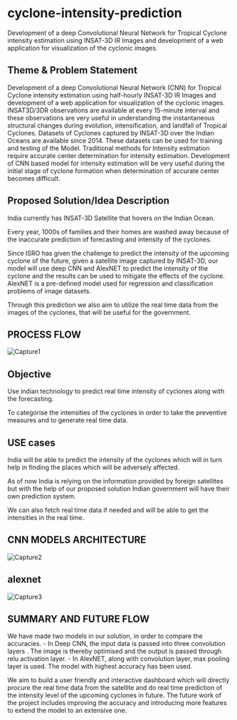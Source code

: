 # cyclone-intensity-prediction
Development of a deep Convolutional Neural Network for Tropical Cyclone intensity estimation using INSAT-3D IR Images and development of a web application for visualization of the cyclonic images.

## Theme & Problem Statement

Development of a deep Convolutional Neural Network (CNN) for Tropical Cyclone intensity estimation using half-hourly INSAT-3D IR Images and development of a web application for visualization of the cyclonic images.
INSAT3D/3DR observations are available at every 15-minute interval and these observations are very useful in understanding the instantaneous structural changes during evolution, intensification, and landfall of Tropical Cyclones. Datasets of Cyclones captured by INSAT-3D over the Indian Oceans are available since 2014. These datasets can be used for training and testing of the Model. Traditional methods for Intensity estimation require accurate center determination for intensity estimation. Development of CNN based model for intensity estimation will be very useful during the initial stage of cyclone formation when determination of accurate center becomes difficult.


## Proposed Solution/Idea Description

India currently has INSAT-3D Satellite that hovers on the Indian Ocean. 

Every year, 1000s of families and their homes are washed away because of the inaccurate prediction of forecasting and intensity of the cyclones. 

Since ISRO has given the challenge to predict the intensity of the upcoming cyclone of the future, given a satellite image captured by INSAT-3D, our model will use deep CNN and AlexNET to predict the intensity of the cyclone and the results can be used to mitigate the effects of the cyclone. AlexNET is a pre-defined model used for regression and classification problems of image datasets. 

Through this prediction we also aim to utilize the real time data from the images of the cyclones, that will be useful for the government.  

## PROCESS FLOW
![Capture1](https://user-images.githubusercontent.com/64836894/192084011-126578da-4ff1-4365-9c98-f7af8a91fca8.JPG)


## Objective
Use indian technology to predict real time intensity of cyclones along with the forecasting. 

To categorise the intensities of the cyclones in order to take the preventive measures and to generate real time data.


## USE cases

India will be able to predict the intensity of the cyclones which will in turn help in finding the places which will be adversely affected.

As of now India is relying on the information provided by foreign satellites but with the help of our proposed solution Indian government will have their own prediction system.

We can also fetch real time data if needed and will be able to get the intensities in the real time.

## CNN MODELS ARCHITECTURE

![Capture2](https://user-images.githubusercontent.com/64836894/192083982-af836d17-4fbb-466f-8cc0-4970e6423dd4.JPG)
## alexnet
![Capture3](https://user-images.githubusercontent.com/64836894/192083987-b95fa98a-027d-4de7-a5e1-bbc739ed3d6a.JPG)



## SUMMARY AND FUTURE FLOW

We have made two models in our solution, in order to compare the accuracies. 
        -  In Deep CNN, the input data is passed into three convolution layers . The image is thereby optimised and the output is passed through relu activation layer.
        -  In AlexNET, along with convolution layer, max pooling layer is used. 
The model with highest accuracy has been used. 

We aim to build a user friendly and interactive dashboard which will directly procure the real time data from the satellite and do real time prediction of the intensity level of the upcoming cyclones in future. 
The future work of the project includes improving the accuracy and introducing more features to extend the model to an extensive one.



